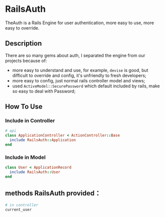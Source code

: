 # RailsAuth

TheAuth is a Rails Engine for user authentication, more easy to use, more easy to override.


## Description

There are so many gems about auth, I separated the engine from our projects because of:

- more easy to understand and use, for example, `devise` is good, but difficult to override and config, it's unfriendly to fresh developers;
- more easy to config, just normal rails controller model and views;
- used `ActiveModel::SecurePassword` which default included by rails, make so easy to deal with Password;

## How To Use


### Include in Controller

```ruby
# api
class ApplicationController < ActionController::Base
  include RailsAuth::Application
end
```

### Include in Model
```ruby
class User < ApplicationRecord
  include RailsAuth::User
end
```

## methods RailsAuth provided：

```ruby
# in controller
current_user
```
